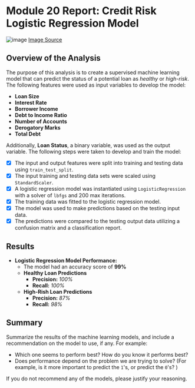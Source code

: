 # Module 20 Report: Credit Risk Logistic Regression Model

![image](https://github.com/lvit001/credit-risk-classification/assets/140283164/a3d7e75b-b727-4423-8737-4b093413aab4) [Image Source](https://www.google.com/url?sa=i&url=https%3A%2F%2Fburgosandbrein.com%2FFactors-and-How-to-Avoid-Them-3564442.html&psig=AOvVaw2B-rO60fph4Pk8A92Q3elk&ust=1709416737061000&source=images&cd=vfe&opi=89978449&ved=0CBMQjRxqFwoTCJjlid2H1IQDFQAAAAAdAAAAABAE)

## Overview of the Analysis

The purpose of this analysis is to create a supervised machine learning model that can predict the status of a potential loan as *healthy* or *high-risk*. The following features were used as input variables to develop the model:

* **Loan Size**
* **Interest Rate**
* **Borrower Income**
* **Debt to Income Ratio**
* **Number of Accounts**
* **Derogatory Marks**
* **Total Debt**

Additionally, **Loan Status**, a binary variable, was used as the output variable. The following steps were taken to develop and train the model:

* [x] The input and output features were split into training and testing data using `train_test_split`.
* [x] The input training and testing data sets were scaled using `StandardScaler`.
* [x] A logistic regression model was instantiated using `LogisticRegression` with a solver of `lbfgs` and 200 max iterations.
* [x] The training data was fitted to the logistic regression model.
* [x] The model was used to make predictions based on the testing input data.
* [x] The predictions were compared to the testing output data utilizing a confusion matrix and a classification report.

## Results

* **Logistic Regression Model Performance:**
  * The model had an accuracy score of **99%**
  * **Healthy Loan Predictions**
    * **Precision:** _100%_
    * **Recall:** _100%_
  * **High-Rish Loan Predictions**
    * **Precision:** _87%_
    * **Recall:** _98%_

## Summary

Summarize the results of the machine learning models, and include a recommendation on the model to use, if any. For example:
* Which one seems to perform best? How do you know it performs best?
* Does performance depend on the problem we are trying to solve? (For example, is it more important to predict the `1`'s, or predict the `0`'s? )

If you do not recommend any of the models, please justify your reasoning.

